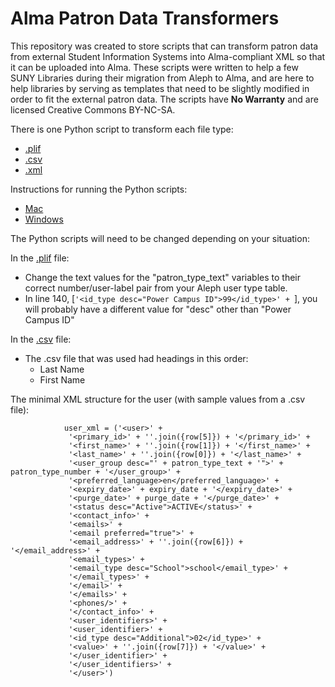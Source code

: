 # Alma Patron Data Transformers

This repository was created to store scripts that can transform patron data from external Student Information Systems into Alma-compliant XML so that it can be uploaded into Alma.  These scripts were written to help a few SUNY Libraries during their migration from Aleph to Alma, and are here to help libraries by serving as templates that need to be slightly modified in order to fit the external patron data.  The scripts have **No Warranty** and are licensed Creative Commons BY-NC-SA.

There is one Python script to transform each file type:
* [.plif](https://github.com/Hypolymer/alma_user_data_transformers/blob/master/make_alma_user_xml_file_from_plif.py)
* [.csv](https://github.com/Hypolymer/alma_user_data_transformers/blob/master/make_alma_user_xml_file_from_csv.py)
* [.xml](https://github.com/Hypolymer/alma_user_data_transformers/blob/master/make_alma_user_xml_file_with_xml_editor.py)

Instructions for running the Python scripts:
* [Mac](https://github.com/Hypolymer/alma_user_data_transformers/blob/master/Mac%20-%20How%20to%20run%20SIS%20Python%20Scripts.pdf)
* [Windows](https://github.com/Hypolymer/alma_user_data_transformers/blob/master/Windows%20-%20How%20to%20run%20SIS%20Python%20Scripts.pdf)

The Python scripts will need to be changed depending on your situation:

In the [.plif](https://github.com/Hypolymer/alma_user_data_transformers/blob/master/make_alma_user_xml_file_from_plif.py) file:
* Change the text values for the "patron_type_text" variables to their correct number/user-label pair from your Aleph user type table.
* In line 140, [```'<id_type desc="Power Campus ID">99</id_type>' + ```], you will probably have a different value for "desc" other than "Power Campus ID"

In the [.csv](https://github.com/Hypolymer/alma_user_data_transformers/blob/master/make_alma_user_xml_file_from_csv.py) file:
* The .csv file that was used had headings in this order:
  * Last Name
  * First Name

The minimal XML structure for the user (with sample values from a .csv file):

```
        	user_xml = ('<user>' +
             '<primary_id>' + ''.join({row[5]}) + '</primary_id>' +            
             '<first_name>' + ''.join({row[1]}) + '</first_name>' +
             '<last_name>' + ''.join({row[0]}) + '</last_name>' +
             '<user_group desc="' + patron_type_text + '">' + patron_type_number + '</user_group>' +
             '<preferred_language>en</preferred_language>' +
             '<expiry_date>' + expiry_date + '</expiry_date>' +                  
             '<purge_date>' + purge_date + '</purge_date>' +
             '<status desc="Active">ACTIVE</status>' +         
             '<contact_info>' +
             '<emails>' +
             '<email preferred="true">' +
             '<email_address>' + ''.join({row[6]}) + '</email_address>' +
             '<email_types>' +
             '<email_type desc="School">school</email_type>' +
             '</email_types>' +
             '</email>' +
             '</emails>' +
             '<phones/>' +
             '</contact_info>' +
             '<user_identifiers>' +
             '<user_identifier>' +
             '<id_type desc="Additional">02</id_type>' + 
             '<value>' + ''.join({row[7]}) + '</value>' +
             '</user_identifier>' +
             '</user_identifiers>' +
             '</user>')
```
